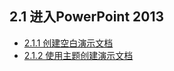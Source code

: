 ## 2.1  进入PowerPoint 2013

- [2.1.1  创建空白演示文档](/assets/./chapter2-1-1.md)
- [2.1.2  使用主题创建演示文档](/assets/./chapter2-1-2.md)

